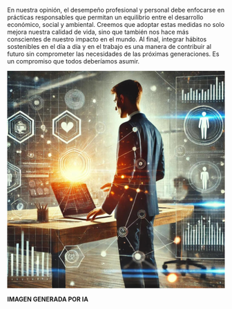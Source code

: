 En nuestra opinión, el desempeño profesional y personal debe enfocarse en prácticas responsables que permitan un equilibrio entre el desarrollo económico, social y ambiental. Creemos que adoptar estas medidas no solo mejora nuestra calidad de vida, sino que también nos hace más conscientes de nuestro impacto en el mundo. Al final, integrar hábitos sostenibles en el día a día y en el trabajo es una manera de contribuir al futuro sin comprometer las necesidades de las próximas generaciones. Es un compromiso que todos deberíamos asumir.


![holaa](img/epa.jpg)

**IMAGEN GENERADA POR IA**
